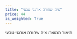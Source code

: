 ```yaml
---
title: "ציה שחורה אורגני טבעי"
price: 44
is_weighted: True
---
```


תיאור המוצר: ציה שחורה אורגני טבעי
